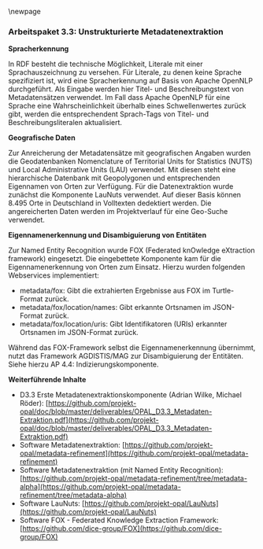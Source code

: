 \newpage

### Arbeitspaket 3.3: Unstrukturierte Metadatenextraktion

**Spracherkennung**

In RDF besteht die technische Möglichkeit, Literale mit einer Sprachauszeichnung zu versehen. Für Literale, zu denen keine Sprache spezifiziert ist, wird eine Spracherkennung auf Basis von Apache OpenNLP durchgeführt. Als Eingabe werden hier Titel- und Beschreibungstext von Metadatensätzen verwendet. Im Fall dass Apache OpenNLP für eine Sprache eine Wahrscheinlichkeit überhalb eines Schwellenwertes zurück gibt, werden die entsprechendent Sprach-Tags von Titel- und Beschreibungsliteralen aktualisiert.


**Geografische Daten**

Zur Anreicherung der Metadatensätze mit geografischen Angaben wurden die Geodatenbanken Nomenclature of Territorial Units for Statistics (NUTS) und Local Administrative Units (LAU) verwendet. Mit diesen steht eine hierarchische Datenbank mit Geopolygonen und entsprechenden Eigennamen von Orten zur Verfügung. Für die Datenextraktion wurde zunächst die Komponente LauNuts verwendet. Auf dieser Basis können 8.495 Orte in Deutschland in Volltexten dedektiert werden. Die angereicherten Daten werden im Projektverlauf für eine Geo-Suche verwendet.


**Eigennamenerkennung und Disambiguierung von Entitäten**

Zur Named Entity Recognition wurde FOX (Federated knOwledge eXtraction framework) eingesetzt. Die eingebettete Komponente kam für die Eigennamenerkennung von Orten zum Einsatz. Hierzu wurden folgenden Webservices implementiert:

- metadata/fox: Gibt die extrahierten Ergebnisse aus FOX im Turtle-Format zurück.
- metadata/fox/location/names: Gibt erkannte Ortsnamen im JSON-Format zurück.
- metadata/fox/location/uris: Gibt Identifikatoren (URIs) erkannter Ortsnamen im JSON-Format zurück.

Während das FOX-Framework selbst die Eigennamenerkennung übernimmt, nutzt das Framework AGDISTIS/MAG zur Disambiguierung der Entitäten. Siehe hierzu AP 4.4: Indizierungskomponente.


**Weiterführende Inhalte**

* D3.3 Erste Metadatenextraktionskomponente (Adrian Wilke, Michael Röder): [https://github.com/projekt-opal/doc/blob/master/deliverables/OPAL_D3.3_Metadaten-Extraktion.pdf](https://github.com/projekt-opal/doc/blob/master/deliverables/OPAL_D3.3_Metadaten-Extraktion.pdf)
* Software Metadatenextraktion: [https://github.com/projekt-opal/metadata-refinement](https://github.com/projekt-opal/metadata-refinement)
* Software Metadatenextraktion (mit Named Entity Recognition): [https://github.com/projekt-opal/metadata-refinement/tree/metadata-alpha](https://github.com/projekt-opal/metadata-refinement/tree/metadata-alpha)
* Software LauNuts: [https://github.com/projekt-opal/LauNuts](https://github.com/projekt-opal/LauNuts)
* Software FOX - Federated Knowledge Extraction Framework: [https://github.com/dice-group/FOX](https://github.com/dice-group/FOX)

